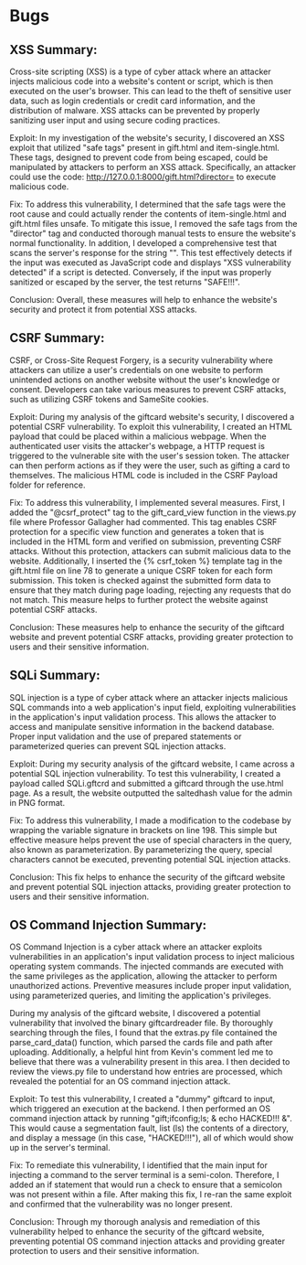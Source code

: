 # Bugs

## XSS Summary:
Cross-site scripting (XSS) is a type of cyber attack where an attacker injects malicious code into a website's content or script, which is then executed on the user's browser. This can lead to the theft of sensitive user data, such as login credentials or credit card information, and the distribution of malware. XSS attacks can be prevented by properly sanitizing user input and using secure coding practices.

Exploit: In my investigation of the website's security, I discovered an XSS exploit that utilized "safe tags" present in gift.html and item-single.html. These tags, designed to prevent code from being escaped, could be manipulated by attackers to perform an XSS attack. Specifically, an attacker could use the code: http://127.0.0.1:8000/gift.html?director=<script>alert("HACKED!!!")</script> to execute malicious code.

Fix: To address this vulnerability, I determined that the safe tags were the root cause and could actually render the contents of item-single.html and gift.html files unsafe. To mitigate this issue, I removed the safe tags from the "director" tag and conducted thorough manual tests to ensure the website's normal functionality.
In addition, I developed a comprehensive test that scans the server's response for the string "<script>alert("{alert_string}")</script>". This test effectively detects if the input was executed as JavaScript code and displays "XSS vulnerability detected" if a script is detected. Conversely, if the input was properly sanitized or escaped by the server, the test returns "SAFE!!!".

Conclusion: Overall, these measures will help to enhance the website's security and protect it from potential XSS attacks.


## CSRF Summary:
CSRF, or Cross-Site Request Forgery, is a security vulnerability where attackers can utilize a user's credentials on one website to perform unintended actions on another website without the user's knowledge or consent. Developers can take various measures to prevent CSRF attacks, such as utilizing CSRF tokens and SameSite cookies.

Exploit: During my analysis of the giftcard website's security, I discovered a potential CSRF vulnerability. To exploit this vulnerability, I created an HTML payload that could be placed within a malicious webpage. When the authenticated user visits the attacker's webpage, a HTTP request is triggered to the vulnerable site with the user's session token. The attacker can then perform actions as if they were the user, such as gifting a card to themselves. The malicious HTML code is included in the CSRF Payload folder for reference.

Fix: To address this vulnerability, I implemented several measures. First, I added the "@csrf_protect" tag to the gift_card_view function in the views.py file where Professor Gallagher had commented. This tag enables CSRF protection for a specific view function and generates a token that is included in the HTML form and verified on submission, preventing CSRF attacks. Without this protection, attackers can submit malicious data to the website.
Additionally, I inserted the {% csrf_token %} template tag in the gift.html file on line 78 to generate a unique CSRF token for each form submission. This token is checked against the submitted form data to ensure that they match during page loading, rejecting any requests that do not match. This measure helps to further protect the website against potential CSRF attacks.

Conclusion: These measures help to enhance the security of the giftcard website and prevent potential CSRF attacks, providing greater protection to users and their sensitive information.

## SQLi Summary:
SQL injection is a type of cyber attack where an attacker injects malicious SQL commands into a web application's input field, exploiting vulnerabilities in the application's input validation process. This allows the attacker to access and manipulate sensitive information in the backend database. Proper input validation and the use of prepared statements or parameterized queries can prevent SQL injection attacks.

Exploit: During my security analysis of the giftcard website, I came across a potential SQL injection vulnerability. To test this vulnerability, I created a payload called SQLi.gftcrd and submitted a giftcard through the use.html page. As a result, the website outputted the saltedhash value for the admin in PNG format.

Fix: To address this vulnerability, I made a modification to the codebase by wrapping the variable signature in brackets on line 198. This simple but effective measure helps prevent the use of special characters in the query, also known as parameterization. By parameterizing the query, special characters cannot be executed, preventing potential SQL injection attacks.

Conclusion: This fix helps to enhance the security of the giftcard website and prevent potential SQL injection attacks, providing greater protection to users and their sensitive information.

## OS Command Injection Summary:
OS Command Injection is a cyber attack where an attacker exploits vulnerabilities in an application's input validation process to inject malicious operating system commands. The injected commands are executed with the same privileges as the application, allowing the attacker to perform unauthorized actions. Preventive measures include proper input validation, using parameterized queries, and limiting the application's privileges.

During my analysis of the giftcard website, I discovered a potential vulnerability that involved the binary giftcardreader file. By thoroughly searching through the files, I found that the extras.py file contained the parse_card_data() function, which parsed the cards file and path after uploading. Additionally, a helpful hint from Kevin's comment led me to believe that there was a vulnerability present in this area. I then decided to review the views.py file to understand how entries are processed, which revealed the potential for an OS command injection attack.

Exploit: To test this vulnerability, I created a "dummy" giftcard to input, which triggered an execution at the backend. I then performed an OS command injection attack by running "gift;ifconfig;ls; & echo HACKED!!! &". This would cause a segmentation fault, list (ls) the contents of a directory, and display a message (in this case, "HACKED!!!"), all of which would show up in the server's terminal.

Fix: To remediate this vulnerability, I identified that the main input for injecting a command to the server terminal is a semi-colon. Therefore, I added an if statement that would run a check to ensure that a semicolon was not present within a file. After making this fix, I re-ran the same exploit and confirmed that the vulnerability was no longer present.

Conclusion: Through my thorough analysis and remediation of this vulnerability helped to enhance the security of the giftcard website, preventing potential OS command injection attacks and providing greater protection to users and their sensitive information.

